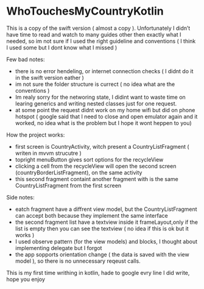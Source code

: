 # WhoTouchesMyCountryKotlin


This is a copy of the swift version ( almost a copy ). Unfortunately I didn’t have time to read and watch to many guides other then exactly what I needed, 
so im not sure if I used the right guideline and conventions ( I think I used some but I dont know what I missed )

Few bad notes: 
- there is no error hendeling, or internet connection checks ( I didnt do it in the swift version eather )
- im not sure the folder structure is currect ( no idea what are the conventions )
- Im realy sorry for the networing state, I didint want to waste time on learing generics and writing nested classes just for one request.
- at some point the request didnt work on my home wifi but did on phone hotspot ( google said that I need to close and open emulator again and it worked,
no idea  what is the problem but I hope it wont heppen to you)


How the project works:
- first screen is CountryActivity, witch present a CountryListFragment ( writen in mvvm strucutre )
- topright menuButton gives sort options for the recycleView
- clicking a cell from the recycleView will open the second screen (countryBorderListFragment), on the same activity
- this second fragment containt another fragment with is the same CountryListFragment from the first screen 


Side notes: 
- eatch fragment have a diffrent view model, but the CountryListFragment can accept both because they implement the same interface
- the second fragment list have a textview inside it frameLayout,only if the list is empty then you can see the textview ( no idea if this is ok but it works )
- I used observe pattern (for the view models) and blocks, I thought about implementing delegate but I forgot 
- the app sopports orientation change ( the data is saved with the view model ), so there is no unnecessary reqeust calls.



This is my first time writhing in kotlin, hade to google evry line I did write, hope you enjoy 
